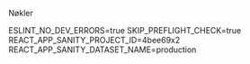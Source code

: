 Nøkler

ESLINT_NO_DEV_ERRORS=true
SKIP_PREFLIGHT_CHECK=true
REACT_APP_SANITY_PROJECT_ID=4bee69x2
REACT_APP_SANITY_DATASET_NAME=production
